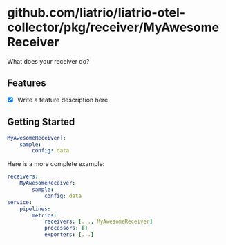# github.com/liatrio/liatrio-otel-collector/pkg/receiver/MyAwesomeReceiver

What does your receiver do?

## Features

- [x] Write a feature description here

## Getting Started

```yaml
MyAwesomeReceiver]:
    sample:
        config: data
```

Here is a more complete example:

```yaml
receivers:
    MyAwesomeReceiver:
        sample:
            config: data
service:
    pipelines:
        metrics:
            receivers: [..., MyAwesomeReceiver]
            processors: []
            exporters: [...]
```
